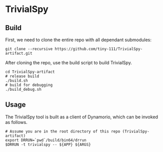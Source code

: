 # TrivialSpy

## Build

First, we need to clone the entire repo with all dependant submodules:

```
git clone --recursive https://github.com/tiny-111/TrivialSpy-artifact.git
```

After cloning the repo, use the build script to build TrivialSpy.

```
cd TrivialSpy-artifact
# release build
./build.sh
# build for debugging
./build_debug.sh
```

## Usage

The TrivialSpy tool is built as a client of Dynamorio, which can be invoked as follows.

```
# Assume you are in the root directory of this repo (TrivialSpy-artifact)
export DRRUN=`pwd`/build/bin64/drrun
$DRRUN -t trivialspy -- ${APP} ${ARGS}
```
